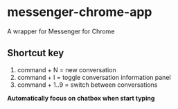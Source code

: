 # messenger-chrome-app
A wrapper for Messenger for Chrome

## Shortcut key
1. command + N = new conversation
2. command + I = toggle conversation information panel
3. command + 1..9 = switch between conversations

**Automatically focus on chatbox when start typing**
